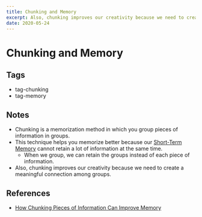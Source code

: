 ```yaml
---
title: Chunking and Memory
excerpt: Also, chunking improves our creativity because we need to create a meaningful connection among groups.
date: 2020-05-24
---
```


# Chunking and Memory

## Tags

- tag-chunking
- tag-memory

## Notes

- Chunking is a memorization method in which you group pieces of information in groups.
- This technique helps you memorize better because our [Short-Term Memory](./short-term-memory.md) cannot retain a lot of information at the same time.
  - When we group, we can retain the groups instead of each piece of information.
- Also, chunking improves our creativity because we need to create a meaningful connection among groups.

## References

- [How Chunking Pieces of Information Can Improve Memory](https://www.verywellmind.com/chunking-how-can-this-technique-improve-your-memory-2794969)
